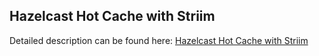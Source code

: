 ## Hazelcast Hot Cache with Striim

Detailed description can be found here: [Hazelcast Hot Cache with Striim](https://piotrminkowski.wordpress.com/2017/08/09/hazelcast-hot-cache-with-striim/) 